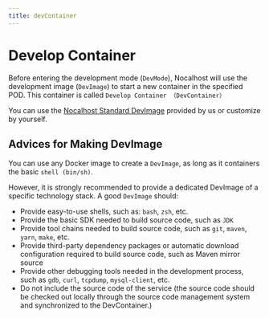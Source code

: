 ```yaml
---
title: devContainer
---
```


# Develop Container

Before entering the development mode (`DevMode`), Nocalhost will use the development image (`DevImage`) to start a new container in the specified POD. This container is called `Develop Container （DevContainer）`

You can use the [Nocalhost Standard DevImage](https://github.com/nocalhost/dev-container) provided by us or customize by yourself.

## Advices for Making DevImage

You can use any Docker image to create a `DevImage`, as long as it containers the basic `shell (bin/sh)`.

However, it is strongly recommended to provide a dedicated DevImage of a specific technology stack. A good `DevImage` should:

- Provide easy-to-use shells, such as: `bash`, `zsh`, etc.
- Provide the basic SDK needed to build source code, such as `JDK`
- Provide tool chains needed to build source code, such as `git`, `maven`, `yarn`, `make`, etc.
- Provide third-party dependency packages or automatic download configuration required to build source code, such as Maven mirror source
- Provide other debugging tools needed in the development process, such as `gdb`, `curl`, `tcpdump`, `mysql-client`, etc.
- Do not include the source code of the service (the source code should be checked out locally through the source code management system and synchronized to the DevContainer.)
